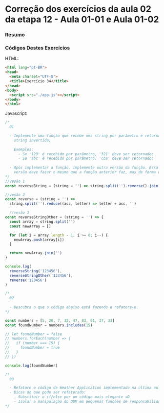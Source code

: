 <!--
Antes de publicar a issue, lembre-se de clicar na aba "Preview", para visualizar se a formatação está correta =)
-->

<!-- Escreva/insira as imagens após essa linha -->

# Correção dos exercícios da aula 02 da etapa 12 - Aula 01-01 e Aula 01-02

### Resumo

### Códigos Destes Exercícios

HTML:

```html
<html lang="pt-BR">
<head>
  <meta charset="UTF-8">
  <title>Exercício 34</title>
</head>
<body>
  <script src="./app.js"></script>
</body>
</html>
```

Javascript:

```javascript
/*
  01

  - Implemente uma função que recebe uma string por parâmetro e retorna a 
    string invertida;
    
    Exemplos: 
      - Se '123' é recebido por parâmetro, '321' deve ser retornado;
      - Se 'abc' é recebido por parâmetro, 'cba' deve ser retornado;
    
  - Após implementar a função, implemente outra versão da função. Essa 2ª 
    versão deve fazer o mesmo que a função anterior faz, mas de forma diferente.
*/
//vesão 1
const reverseString = (string = '') => string.split('').reverse().join('')

//vesão 2
const reverse = (string = '') =>
  string.split('').reduce((acc, letter) => letter + acc, '')

  //vesão 3
const reverseStringOther = (string = '') => {
  const array = string.split('')
  const newArray = []

  for (let i = array.length - 1; i >= 0; i--) {
    newArray.push(array[i])
  }

  return newArray.join('')
}

console.log(
  reverseString('123456'),
  reverseStringOther('123456'),
  reverse('123456')
)

/*
  02
  
  - Descubra o que o código abaixo está fazendo e refatore-o.
*/

const numbers = [5, 20, 7, 32, 47, 83, 91, 27, 33]
const foundNumber = numbers.includes(15)

// let foundNumber = false
// numbers.forEach(number => {
//   if (number === 15) {
//     foundNumber = true
//   }
// })

console.log(foundNumber)

/*
  03

  - Refatore o código da Weather Application implementado na última aula;
  - Dicas do que pode ser refatorado:
    - Substituir o if/else por um código mais elegante =D
    - Isolar a manipulação do DOM em pequenas funções de responsabilidade única.
*/
```
